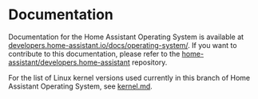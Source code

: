 # Documentation

Documentation for the Home Assistant Operating System is available at [developers.home-assistant.io/docs/operating-system/][docs].
If you want to contribute to this documentation, please refer to the [home-assistant/developers.home-assistant][docs-repo] repository.

For the list of Linux kernel versions used currently in this branch of Home Assistant Operating System, see [kernel.md](./kernel.md).

[docs]: [https://developers.home-assistant.io/docs/operating-system/]
[docs-repo]: [https://github.com/home-assistant/developers.home-assistant/]
